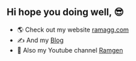 ## Hi hope you doing well, 😎

- 🌎 Check out my website [ramagg.com](https://ramagg.com)
- ✍ And my  [Blog](https://ramagg.com/)
- 🎥 Also my Youtube channel [Ramgen](https://www.youtube.com/channel/UCJUIogvrTyXFXvi3SegniuA)
<!--
**ramgendeploy/ramgendeploy** is a ✨ _special_ ✨ repository because its `README.md` (this file) appears on your GitHub profile.

Here are some ideas to get you started:

- 🔭 I’m currently working on ...
- 🌱 I’m currently learning ...
- 👯 I’m looking to collaborate on ...
- 🤔 I’m looking for help with ...
- 💬 Ask me about ...
- 📫 How to reach me: ...
- 😄 Pronouns: ...
- ⚡ Fun fact: ...
-->
